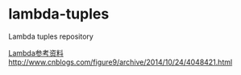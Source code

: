 lambda-tuples
=============

Lambda tuples repository

[Lambda参考资料]<http://www.cnblogs.com/figure9/archive/2014/10/24/4048421.html>

[Lambda参考资料]: http://www.cnblogs.com/figure9/archive/2014/10/24/4048421.html "来至csdn"

